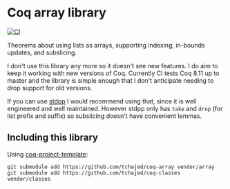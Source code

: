 # Coq array library

[![CI](https://github.com/tchajed/coq-array/actions/workflows/coq-action.yml/badge.svg)](https://github.com/tchajed/coq-array/actions/workflows/coq-action.yml)

Theorems about using lists as arrays, supporting indexing, in-bounds updates, and subslicing.

I don't use this library any more so it doesn't see new features. I do aim to
keep it working with new versions of Coq. Currently CI tests Coq 8.11 up to
master and the library is simple enough that I don't anticipate needing to drop
support for old versions.

If you can use [stdpp](https://gitlab.mpi-sws.org/iris/stdpp) I would recommend
using that, since it is well engineered and well maintained. However stdpp only
has `take` and `drop` (for list prefix and suffix) so subslicing doesn't have
convenient lemmas.

## Including this library

Using [coq-project-template](https://github.com/tchajed/coq-project-template):

```
git submodule add https://github.com/tchajed/coq-array vendor/array
git submodule add https://github.com/tchajed/coq-classes vendor/classes
```
